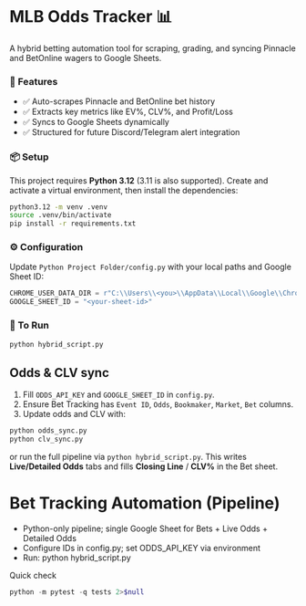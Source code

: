 # MLB Odds Tracker 📊

A hybrid betting automation tool for scraping, grading, and syncing Pinnacle and BetOnline wagers to Google Sheets.

### 🔧 Features
- ✅ Auto-scrapes Pinnacle and BetOnline bet history
- ✅ Extracts key metrics like EV%, CLV%, and Profit/Loss
- ✅ Syncs to Google Sheets dynamically
- ✅ Structured for future Discord/Telegram alert integration

### 📦 Setup

This project requires **Python 3.12** (3.11 is also supported). Create and activate a
virtual environment, then install the dependencies:

```bash
python3.12 -m venv .venv
source .venv/bin/activate
pip install -r requirements.txt
```

### ⚙️ Configuration

Update `Python Project Folder/config.py` with your local paths and Google Sheet ID:

```python
CHROME_USER_DATA_DIR = r"C:\\Users\\<you>\\AppData\\Local\\Google\\Chrome\\User Data"
GOOGLE_SHEET_ID = "<your-sheet-id>"
```

### 🚀 To Run

```bash
python hybrid_script.py
```

## Odds & CLV sync
1. Fill `ODDS_API_KEY` and `GOOGLE_SHEET_ID` in `config.py`.
2. Ensure Bet Tracking has `Event ID`, `Odds`, `Bookmaker`, `Market`, `Bet` columns.
3. Update odds and CLV with:

```bash
python odds_sync.py
python clv_sync.py
```

or run the full pipeline via `python hybrid_script.py`.
This writes **Live/Detailed Odds** tabs and fills **Closing Line** / **CLV%** in the Bet sheet.

# Bet Tracking Automation (Pipeline)
- Python-only pipeline; single Google Sheet for Bets + Live Odds + Detailed Odds
- Configure IDs in config.py; set ODDS_API_KEY via environment
- Run: python hybrid_script.py

Quick check

```powershell
python -m pytest -q tests 2>$null
```

